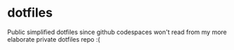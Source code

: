 # dotfiles
Public simplified dotfiles since github codespaces won't read from my more elaborate private dotfiles repo :(
